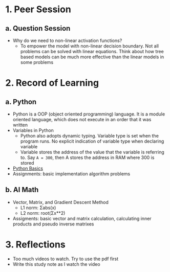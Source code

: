 # 1. Peer Session
## a. Question Session
- Why do we need to non-linear activation functions?
   * To empower the model with non-linear decision boundary. Not all problems can be solved with linear equations. Think about how tree based models can be much more effective than the linear models in some problems
   

# 2. Record of Learning
## a. Python
- Python is a OOP (object oriented programming) language. It is a module oriented language, which does not execute in an order that it was written 
- Variables in Python
    * Python also adopts dynamic typing. Variable type is set when the program runs. No explicit indication of variable type when declaring variable
    * Variable stores the address of the value that the variable is referring to. Say ``` A = 300 ```, then A stores the address in RAM where 300 is stored
- [Python Basics](https://github.com/hyeong01/AI-boostcamp/blob/main/U-stage/Python/printing%20format%2C%20string%20manipulation%2C%20function%2C%20data%20structure%2C%20Pythonic%20Code.md)
- Assignments: basic implementation algorithm problems
## b. AI Math
- Vector, Matrix, and Gradient Descent Method
   * L1 norm: Σabs(x)
   * L2 norm: root(Σx**2)
- Assigments: basic vector and matrix calculation, calculating inner products and pseudo inverse matrixes

# 3. Reflections
- Too much videos to watch. Try to use the pdf first
- Write this study note as I watch the video
